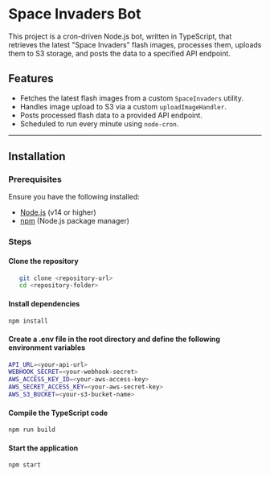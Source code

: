 # Space Invaders Bot

This project is a cron-driven Node.js bot, written in TypeScript, that retrieves the latest "Space Invaders" flash images, processes them, uploads them to S3 storage, and posts the data to a specified API endpoint.

## Features

- Fetches the latest flash images from a custom `SpaceInvaders` utility.
- Handles image upload to S3 via a custom `uploadImageHandler`.
- Posts processed flash data to a provided API endpoint.
- Scheduled to run every minute using `node-cron`.

---

## Installation

### Prerequisites

Ensure you have the following installed:

- [Node.js](https://nodejs.org/) (v14 or higher)
- [npm](https://www.npmjs.com/) (Node.js package manager)

### Steps

#### Clone the repository

```bash
   git clone <repository-url>
   cd <repository-folder>
```

#### Install dependencies

```bash
npm install
```

#### Create a .env file in the root directory and define the following environment variables

```bash
API_URL=<your-api-url>
WEBHOOK_SECRET=<your-webhook-secret>
AWS_ACCESS_KEY_ID=<your-aws-access-key>
AWS_SECRET_ACCESS_KEY=<your-aws-secret-key>
AWS_S3_BUCKET=<your-s3-bucket-name>
```

#### Compile the TypeScript code

```bash
npm run build
```

#### Start the application

```bash
npm start
```
